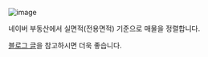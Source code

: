 ![image](https://github.com/user-attachments/assets/eac4a454-7952-4c45-95cb-98602dd69ab5)

네이버 부동산에서 실면적(전용면적) 기준으로 매물을 정렬합니다. 

[블로그 글](https://velog.io/@petit-prince/%EB%B0%94%EC%9D%B4%EB%B8%8C-%EC%BD%94%EB%94%A9%EC%9C%BC%EB%A1%9C-%EB%84%A4%EC%9D%B4%EB%B2%84-%ED%8E%98%EC%9D%B4-%EB%B6%80%EB%8F%99%EC%82%B0-%EA%B0%9C%EC%84%A0%ED%95%98%EA%B8%B0)을 참고하시면 더욱 좋습니다.
